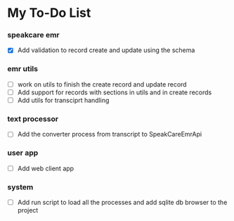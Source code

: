 # My To-Do List

### speakcare emr
- [x] Add validation to record create and update using the schema
### emr utils
- [ ] work on utils to finish the create record and update record
- [ ] Add support for records with sections in utils and in create records
- [ ] Add utils for transciprt handling

### text processor
- [ ] Add the converter process from transcript to SpeakCareEmrApi

### user app
- [ ] Add web client app

### system
- [ ] Add run script to load all the processes and add sqlite db browser to the project
